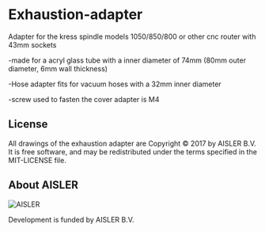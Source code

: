# Exhaustion-adapter
Adapter for the kress spindle models 1050/850/800
or other cnc router with 43mm sockets

-made for a acryl glass tube with a inner diameter of 74mm (80mm outer diameter, 6mm wall thickness)

-Hose adapter fits for vacuum hoses with a 32mm inner diameter


-screw used to fasten the cover adapter is M4


## License

All drawings of the exhaustion adapter are Copyright © 2017 by AISLER B.V. It is free software, and may be
redistributed under the terms specified in the MIT-LICENSE file.

## About AISLER

![AISLER](https://cdn-2.aisler.net/assets/logo_invert_orange-7ca49b7abecdf2f857639df2c0de142889a9dc23d33af4b9f875db54c0bc417e.png)

Development is funded by AISLER B.V.
